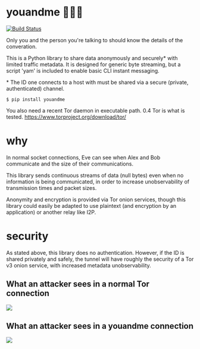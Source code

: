 # youandme 🧑‍🤝‍🧑

[![Build Status](https://travis-ci.org/beardog108/youandme.svg?branch=master)](https://travis-ci.org/beardog108/youandme)

Only you and the person you're talking to should know the details of the converation.

This is a Python library to share data anonymously and securely* with limited traffic metadata. It is designed for generic byte streaming, but a script 'yam' is included to enable basic CLI instant messaging.

\* The ID one connects to a host with must be shared via a secure (private, authenticated) channel.

`$ pip install youandme`

You also need a recent Tor daemon in executable path. 0.4 Tor is what is tested. https://www.torproject.org/download/tor/

# why

In normal socket connections, Eve can see when Alex and Bob communicate and the size of their communications.

This library sends continuous streams of data (null bytes) even when no information is being communicated, in order to increase unobservability of transmission times and packet sizes.

Anonymity and encryption is provided via Tor onion services, though this library could easily be adapted to use plaintext (and encryption by an application) or another relay like I2P.


# security

As stated above, this library does no authentication. However, if the ID is shared privately and safely, the tunnel will have roughly the security of a Tor v3 onion service, with increased metadata unobservability.


## What an attacker sees in a normal Tor connection

![](no-dummy.png)


## What an attacker sees in a youandme connection


![](dummy.png)
